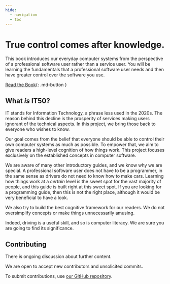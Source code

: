 ```yaml
---
hide:
  - navigation
  - toc
---
```


# True control comes after knowledge.

This book introduces our everyday computer systems from the perspective of a professional software user rather than a service user. You will be learning the fundamentals that a professional software user needs and then have greater control over the software you use.

[Read the Book](/en/data){: .md-button }

## What *is* IT50?

IT stands for Information Technology, a phrase less used in the 2020s. The reason behind this decline is the prosperity of services making users ignorant of the technical aspects. In this project, we bring those back to everyone who wishes to know.

Our goal comes from the belief that everyone should be able to control their own computer systems as much as possible. To empower that, we aim to give readers a high-level cognition of how things work. This project focuses exclusively on the established concepts in computer software.

We are aware of many other introductory guides, and we know why we are special. A professional software user does not have to be a programmer, in the same sense as drivers do not need to know how to make cars. Learning how things work at a *certain* level is the sweet spot for the vast majority of people, and this guide is built right at this sweet spot. If you are looking for a programming guide, then this is not the right place, although it would be very beneficial to have a look.

We also try to build the best cognitive framework for our readers. We do not oversimplify concepts or make things unnecessarily amusing.

Indeed, driving is a useful skill, and so is computer literacy. We are sure you are going to find its significance.

## Contributing

There is ongoing discussion about further content.

We are open to accept new contributors and unsolicited commits.

To submit contributions, use [our GitHub repository](https://github.com/IT50/book).

